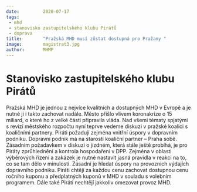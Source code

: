 ```yaml
---
date:         2020-07-17
tags:         
 - mhd
 - stanovisko zastupitelského klubu Pirátů
 - doprava
title:        "Pražská MHD musí zůstat dostupná pro Pražany "
image: 	      magistrat3.jpg
author:       MHMP
---
```


# Stanovisko zastupitelského klubu Pirátů

Pražská MHD je jednou z nejvíce kvalitních a dostupných MHD v Evropě a je nutné ji i takto zachovat nadále. Město přišlo vlivem koronakrize o 15 miliard, o které ho z velké části připravila vláda. Nad všemi tématy spjatými s revizí městského rozpočtu nyní teprve vedeme diskuzi v pražské koalici s koaličními partnery. Piráti požadují zejména vnitřní úspory v dopravním podniku. Dopravní podnik má na starosti koaliční partner – Praha sobě. Zásadním požadavkem v diskuzi o jízdném, která stále ještě probíhá, je pro Piráty zprůhlednění a kontrola hospodaření v DPP. Zejména v oblasti výběrových řízení a zakázek je nutné nastavit jasná pravidla v reakci na to, co se tam dělo v minulosti. Zásadní je hledat úspory na provozních výdajích dopravního podniku. Piráti chtějí za každou cenu zachovat dostupnou cenu ročního kuponu a předplatných kuponů v MHD v souladu s volebním programem. Dále také Piráti nechtějí jakkoliv omezovat provoz MHD.
